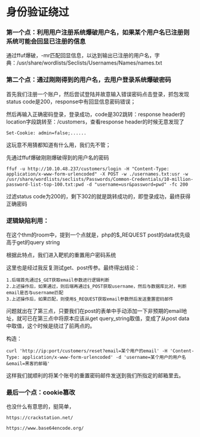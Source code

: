 # 身份验证绕过

### 第一个点：利用用户注册系统爆破用户名，如果某个用户名已注册则系统可能会回显已注册的信息

通过ffuf爆破，-mr匹配回显信息，以达到输出已注册的用户名，字典：/usr/share/wordlists/Seclists/Usernames/Names/names.txt



### 第二个点：通过刚刚得到的用户名，去用户登录系统爆破密码

首先我们注册一个账户，然后尝试登陆并故意输入错误密码点击登录，抓包发现status code是200，response中有回显信息密码错误；

然后再输入正确密码登录，登录成功，code是302跳转：response header的location字段跳转至：/customers，查看response header的时候无意发现了

    Set-Cookie: admin=false;......

这玩意不用猜都知道有什么用，我们先不管；

先通过ffuf爆破刚刚爆破得到的用户名的密码

    ffuf -u http://10.10.48.237/customers/login -H "Content-Type: application/x-www-form-urlencoded" -X POST -w ./usernames.txt:usr -w /usr/share/wordlists/seclists/Passwords/Common-Credentials/10-million-password-list-top-100.txt:pwd -d "username=usr&password=pwd" -fc 200

过滤status code为200的，剩下302的就是跳转成功的，即登录成功，最终获得正确密码


### 逻辑缺陷利用：

在这个thm的room中，提到一个点就是，php的$_REQUEST  post的data优先级高于get的query string

根据此特点，我们进入靶机的重置用户密码系统

这里也是经过我反复测试get、post传参。最终得出结论：

    1.后端首先通过$_GET获取email参数进行逻辑判断
    2.上述操作后，如果通过，则后端再通过$_POST获取username，然后与数据库比对，判断email是否与username匹配
    3.上述操作后，如果匹配，则使用$_REQUEST获取email参数然后发送重置密码邮件

问题就出在了第三点，只要我们在post的表单中手动添加一下非预期的email地址，就可已在第三点中将原本应该从get query_string取值，变成了从post data中取值，这个时候是绕过了前两点的。

构造：

    curl 'http://ip:port/customers/reset?email=某个用户的email' -H 'Content-Type: application/x-www-form-urlencoded' -d 'username=某个用户的用户名&email=黑客的邮箱'

这样我们就顺利的将某个账号的重置密码邮件发送到我们所指定的邮箱里去。


### 最后一个点：cookie篡改

也没什么有意思的，挺简单，

    https://crackstation.net/

    https://www.base64encode.org/
